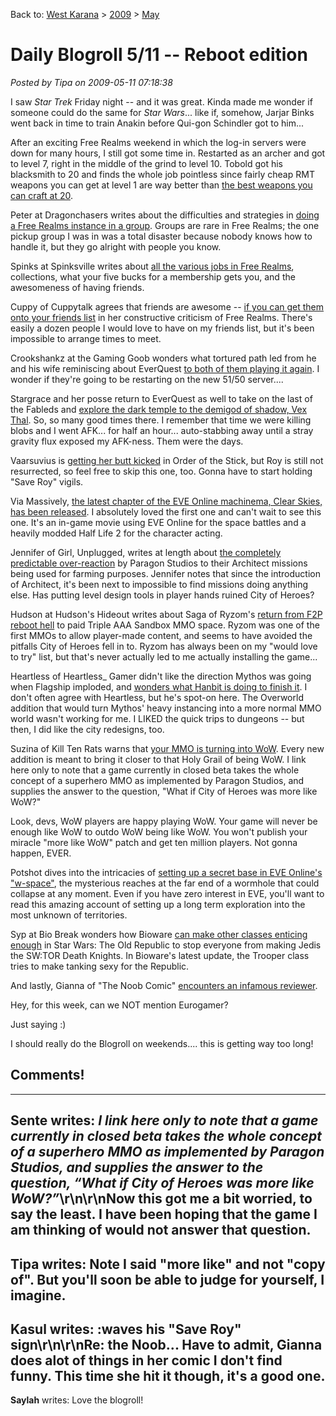Back to: [West Karana](/posts/westkarana.md) > [2009](/posts/2009/westkarana.md) > [May](./westkarana.md)
# Daily Blogroll 5/11 -- Reboot edition

*Posted by Tipa on 2009-05-11 07:18:38*

I saw *Star Trek* Friday night -- and it was great. Kinda made me wonder if someone could do the same for *Star Wars*... like if, somehow, Jarjar Binks went back in time to train Anakin before Qui-gon Schindler got to him...

After an exciting Free Realms weekend in which the log-in servers were down for many hours, I still got some time in. Restarted as an archer and got to level 7, right in the middle of the grind to level 10. Tobold got his blacksmith to 20 and finds the whole job pointless since fairly cheap RMT weapons you can get at level 1 are way better than [the best weapons you can craft at 20](http://tobolds.blogspot.com/2009/05/free-realms-combat.html). 

Peter at Dragonchasers writes about the difficulties and strategies in [doing a Free Realms instance in a group](http://dragonchasers.com/2009/05/10/a-rough-free-realms-weekend/). Groups are rare in Free Realms; the one pickup group I was in was a total disaster because nobody knows how to handle it, but they go alright with people you know.

Spinks at Spinksville writes about [all the various jobs in Free Realms](http://spinksville.wordpress.com/2009/05/10/getting-to-know-free-realms/), collections, what your five bucks for a membership gets you, and the awesomeness of having friends. 

Cuppy of Cuppytalk agrees that friends are awesome -- [if you can get them onto your friends list](http://www.cuppycake.org/?p=746) in her constructive criticism of Free Realms. There's easily a dozen people I would love to have on my friends list, but it's been impossible to arrange times to meet.

Crookshankz at the Gaming Goob wonders what tortured path led from he and his wife reminiscing about EverQuest [to both of them playing it again](http://thegaminggoob.wordpress.com/2009/05/10/eq-how-did-i-get-here/). I wonder if they're going to be restarting on the new 51/50 server....

Stargrace and her posse return to EverQuest as well to take on the last of the Fableds and [explore the dark temple to the demigod of shadow, Vex Thal](http://mmoquests.com/2009/05/10/thuuga-quests-cazic-thul-vex-thal-and-innoruuk/). So, so many good times there. I remember that time we were killing blobs and I went AFK... for half an hour... auto-stabbing away until a stray gravity flux exposed my AFK-ness. Them were the days.

Vaarsuvius is [getting her butt kicked](http://www.giantitp.com/comics/oots0652.html) in Order of the Stick, but Roy is still not resurrected, so feel free to skip this one, too. Gonna have to start holding "Save Roy" vigils.

Via Massively, [the latest chapter of the EVE Online machinema, Clear Skies, has been released](http://www.massively.com/2009/05/10/clear-skies-2-has-been-released/). I absolutely loved the first one and can't wait to see this one. It's an in-game movie using EVE Online for the space battles and a heavily modded Half Life 2 for the character acting.

Jennifer of Girl, Unplugged, writes at length about [the completely predictable over-reaction](http://girlunplugged.wordpress.com/2009/05/10/the-decline-of-farmerman/) by Paragon Studios to their Architect missions being used for farming purposes. Jennifer notes that since the introduction of Architect, it's been next to impossible to find missions doing anything else. Has putting level design tools in player hands ruined City of Heroes?

Hudson at Hudson's Hideout writes about Saga of Ryzom's [return from F2P reboot hell](http://hudshideout.com/blog/?p=2374) to paid Triple AAA Sandbox MMO space. Ryzom was one of the first MMOs to allow player-made content, and seems to have avoided the pitfalls City of Heroes fell in to. Ryzom has always been on my "would love to try" list, but that's never actually led to me actually installing the game...

Heartless of Heartless\_ Gamer didn't like the direction Mythos was going when Flagship imploded, and [wonders what Hanbit is doing to finish it](http://hgamer.blogspot.com/2009/05/mythos-two-studios-one-new-beginning.html). I don't often agree with Heartless, but he's spot-on here. The Overworld addition that would turn Mythos' heavy instancing into a more normal MMO world wasn't working for me. I LIKED the quick trips to dungeons -- but then, I did like the city redesigns, too.

Suzina of Kill Ten Rats warns that [your MMO is turning into WoW](http://www.killtenrats.com/2009/05/09/niche-mmos/). Every new addition is meant to bring it closer to that Holy Grail of being WoW. I link here only to note that a game currently in closed beta takes the whole concept of a superhero MMO as implemented by Paragon Studios, and supplies the answer to the question, "What if City of Heroes was more like WoW?"

Look, devs, WoW players are happy playing WoW. Your game will never be enough like WoW to outdo WoW being like WoW. You won't publish your miracle "more like WoW" patch and get ten million players. Not gonna happen, EVER.

Potshot dives into the intricacies of [setting up a secret base in EVE Online's "w-space"](http://potshot.wordpress.com/2009/05/08/the-expedition/), the mysterious reaches at the far end of a wormhole that could collapse at any moment. Even if you have zero interest in EVE, you'll want to read this amazing account of setting up a long term exploration into the most unknown of territories.

Syp at Bio Break wonders how Bioware [can make other classes enticing enough](http://biobreak.wordpress.com/2009/05/08/star-wars-super-troopers/) in Star Wars: The Old Republic to stop everyone from making Jedis the SW:TOR Death Knights. In Bioware's latest update, the Trooper class tries to make tanking sexy for the Republic.

And lastly, Gianna of "The Noob Comic" [encounters an infamous reviewer](http://www.thenoobcomic.com/index.php?pos=350).

Hey, for this week, can we NOT mention Eurogamer?

Just saying :)

I should really do the Blogroll on weekends.... this is getting way too long!

## Comments!
---
**Sente** writes: <i>I link here only to note that a game currently in closed beta takes the whole concept of a superhero MMO as implemented by Paragon Studios, and supplies the answer to the question, “What if City of Heroes was more like WoW?”</i>\r\n\r\nNow this got me a bit worried, to say the least.  I have been hoping that the game I am thinking of would not answer that question.
---
**Tipa** writes: Note I said "more like" and not "copy of". But you'll soon be able to judge for yourself, I imagine.
---
**Kasul** writes: :waves his "Save Roy" sign\r\n\r\nRe: the Noob... Have to admit, Gianna does alot of things in her comic I don't find funny. This time she hit it though, it's a good one.
---
**Saylah** writes: Love the blogroll!
